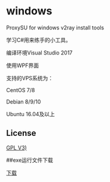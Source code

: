 # windows
ProxySU for windows v2ray install tools

学习C#用来练手的小工具。

编译环境Visual Studio 2017 

使用WPF界面

支持的VPS系统为：

CentOS 7/8 

Debian 8/9/10

Ubuntu 16.04及以上
## License

[GPL V3)](https://raw.githubusercontent.com/proxysu/windows/master/LICENSE)

##exe运行文件下载

[下载](https://github.com/proxysu/windows/raw/master/ProxySU/bin/Release/Release.zip)
